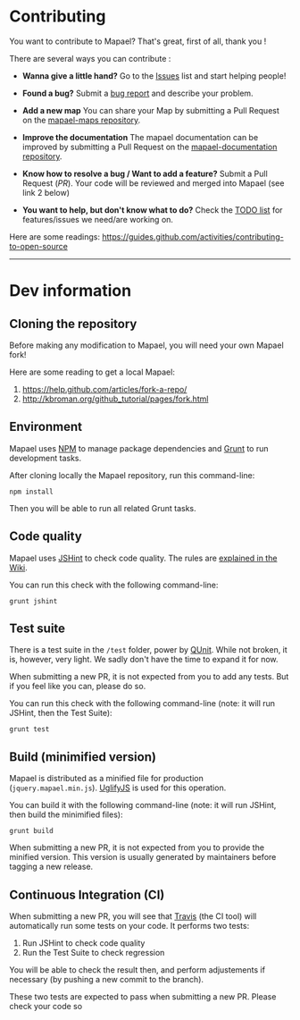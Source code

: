 # Contributing

You want to contribute to Mapael? That's great, first of all, thank you !

There are several ways you can contribute :

- **Wanna give a little hand?** Go to the [Issues](https://github.com/neveldo/jQuery-Mapael/issues) list and start helping people!

- **Found a bug?** Submit a [bug report](https://github.com/neveldo/jQuery-Mapael/issues) and describe your problem.

- **Add a new map** You can share your Map by submitting a Pull Request on the [mapael-maps repository](https://github.com/neveldo/mapael-maps).

- **Improve the documentation** The mapael documentation can be improved by submitting a Pull Request on the [mapael-documentation repository](https://github.com/neveldo/mapael-documentation).

- **Know how to resolve a bug / Want to add a feature?** Submit a Pull Request (*PR*). Your code will be reviewed and merged into Mapael (see link 2 below)

- **You want to help, but don't know what to do?** Check the [TODO list](https://github.com/neveldo/jQuery-Mapael/wiki/TODO-list) for features/issues we need/are working on.

Here are some readings: <https://guides.github.com/activities/contributing-to-open-source>

---

# Dev information

## Cloning the repository

Before making any modification to Mapael, you will need your own Mapael fork!

Here are some reading to get a local Mapael:
1. <https://help.github.com/articles/fork-a-repo/>
1. <http://kbroman.org/github_tutorial/pages/fork.html>

## Environment

Mapael uses [NPM](https://www.npmjs.com/) to manage package dependencies 
and [Grunt](https://gruntjs.com/) to run development tasks.

After cloning locally the Mapael repository, run this command-line:
```
npm install
```

Then you will be able to run all related Grunt tasks.

## Code quality

Mapael uses [JSHint](http://jshint.com/about/) to check code quality.
The rules are [explained in the Wiki](https://github.com/neveldo/jQuery-Mapael/wiki/JSHint).

You can run this check with the following command-line:
```
grunt jshint
```

## Test suite

There is a test suite in the `/test` folder, power by [QUnit](http://qunitjs.com/).
While not broken, it is, however, very light. We sadly don't have the time to expand it for now.

When submitting a new PR, it is not expected from you to add any tests. 
But if you feel like you can, please do so.

You can run this check with the following command-line 
(note: it will run JSHint, then the Test Suite):
```
grunt test
```

## Build (minimified version)

Mapael is distributed as a minified file for production (`jquery.mapael.min.js`).
[UglifyJS](http://lisperator.net/uglifyjs/) is used for this operation.

You can build it with the following command-line 
(note: it will run JSHint, then build the minimified files):
```
grunt build
```

When submitting a new PR, it is not expected from you to provide the minified version.
This version is usually generated by maintainers before tagging a new release.

## Continuous Integration (CI)

When submitting a new PR, you will see that [Travis](https://travis-ci.org/) (the CI tool)
will automatically run some tests on your code. It performs two tests:
1. Run JSHint to check code quality
2. Run the Test Suite to check regression

You will be able to check the result then, and perform adjustements if necessary
(by pushing a new commit to the branch).

These two tests are expected to pass when submitting a new PR.
Please check your code so 
